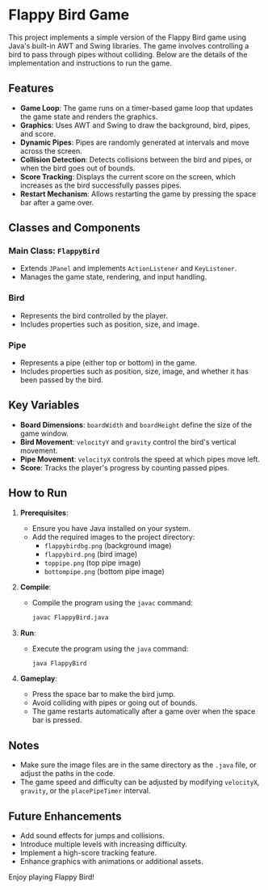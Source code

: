# Flappy Bird Game

This project implements a simple version of the Flappy Bird game using Java's built-in AWT and Swing libraries. The game involves controlling a bird to pass through pipes without colliding. Below are the details of the implementation and instructions to run the game.

## Features

- **Game Loop**: The game runs on a timer-based game loop that updates the game state and renders the graphics.
- **Graphics**: Uses AWT and Swing to draw the background, bird, pipes, and score.
- **Dynamic Pipes**: Pipes are randomly generated at intervals and move across the screen.
- **Collision Detection**: Detects collisions between the bird and pipes, or when the bird goes out of bounds.
- **Score Tracking**: Displays the current score on the screen, which increases as the bird successfully passes pipes.
- **Restart Mechanism**: Allows restarting the game by pressing the space bar after a game over.

## Classes and Components

### Main Class: `FlappyBird`

- Extends `JPanel` and implements `ActionListener` and `KeyListener`.
- Manages the game state, rendering, and input handling.

### Bird
- Represents the bird controlled by the player.
- Includes properties such as position, size, and image.

### Pipe
- Represents a pipe (either top or bottom) in the game.
- Includes properties such as position, size, image, and whether it has been passed by the bird.

## Key Variables

- **Board Dimensions**: `boardWidth` and `boardHeight` define the size of the game window.
- **Bird Movement**: `velocityY` and `gravity` control the bird's vertical movement.
- **Pipe Movement**: `velocityX` controls the speed at which pipes move left.
- **Score**: Tracks the player's progress by counting passed pipes.

## How to Run

1. **Prerequisites**:
   - Ensure you have Java installed on your system.
   - Add the required images to the project directory:
     - `flappybirdbg.png` (background image)
     - `flappybird.png` (bird image)
     - `toppipe.png` (top pipe image)
     - `bottompipe.png` (bottom pipe image)

2. **Compile**:
   - Compile the program using the `javac` command:
     ```bash
     javac FlappyBird.java
     ```

3. **Run**:
   - Execute the program using the `java` command:
     ```bash
     java FlappyBird
     ```

4. **Gameplay**:
   - Press the space bar to make the bird jump.
   - Avoid colliding with pipes or going out of bounds.
   - The game restarts automatically after a game over when the space bar is pressed.

## Notes

- Make sure the image files are in the same directory as the `.java` file, or adjust the paths in the code.
- The game speed and difficulty can be adjusted by modifying `velocityX`, `gravity`, or the `placePipeTimer` interval.

## Future Enhancements

- Add sound effects for jumps and collisions.
- Introduce multiple levels with increasing difficulty.
- Implement a high-score tracking feature.
- Enhance graphics with animations or additional assets.

Enjoy playing Flappy Bird!

